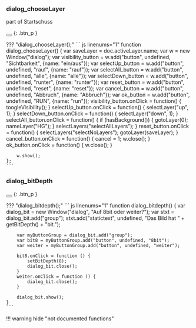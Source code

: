 ### dialog_chooseLayer
part of Startschuss

<button class="btn" data-clipboard-text="dialog_chooseLayer();"></button>
{: .btn_p }

??? "dialog_chooseLayer();"
    ``` js linenums="1"
    function  dialog_chooseLayer() {
        var saveLayer = doc.activeLayer.name;
        var w = new Window("dialog");
        var visibility_button = w.add("button", undefined, "Sichtbarkeit", {name: "ein/aus"});
        var selectUp_button = w.add("button", undefined, "rauf", {name: "rauf"});
        var selectAll_button = w.add("button", undefined, "alle", {name: "alle"});
        var selectDown_button = w.add("button", undefined, "runter", {name: "runter"});
        var reset_button = w.add("button", undefined, "reset", {name: "reset"});
        var cancel_button = w.add("button", undefined, "Abbruch", {name: "Abbruch"});
        var ok_button = w.add("button", undefined, "RUN", {name: "run"});
        visibility_button.onClick = function() {
            toogleVisibility();
        }
        selectUp_button.onClick = function() {
            selectLayer("up", 1);
        }
        selectDown_button.onClick = function() {
            selectLayer("down", 1);
        }
        selectAll_button.onClick = function() {
            if (hasBackground()) {
                gotoLayer(0);
                nameLayer("HG");
            }
            selectLayers("selectAllLayers");
        }
        reset_button.onClick = function() {
            selectLayers("selectNoLayers");
            gotoLayer(saveLayer);
        }
        cancel_button.onClick = function() {
            cancel = 1;
            w.close();
        }
        ok_button.onClick = function() {
            w.close();
        }
    
        w.show();
    };
    ```

[](file:///Users/adrians/Arbeit/GitHub/SimonScript/source/_functions/dialog/dialog_chooseLayer.js)

### dialog_bitDepth

<button class="btn" data-clipboard-text="dialog_bitdepth();"></button>
{: .btn_p }

??? "dialog_bitdepth();"
    ``` js linenums="1"
    function dialog_bitdepth() {
        var dialog_bit = new Window("dialog", "Auf 8bit oder weiter?");
        var stxt = dialog_bit.add("group");
        stxt.add("statictext", undefined, "Das Bild hat " + getBitDepth() + "bit.");
    
        var myButtonGroup = dialog_bit.add("group");
        var bit8 = myButtonGroup.add("button", undefined, "8bit");
        var weiter = myButtonGroup.add("button", undefined, "weiter");
    
        bit8.onClick = function () {
            setBitDepth(8);
            dialog_bit.close();
        }
        weiter.onClick = function () {
            dialog_bit.close();
        }
    
        dialog_bit.show();
    }
    ```

[](file:///Users/adrians/Arbeit/GitHub/SimonScript/source/_functions/dialog/dialog_bitDepth.js)

!!! warning hide "not documented functions"
